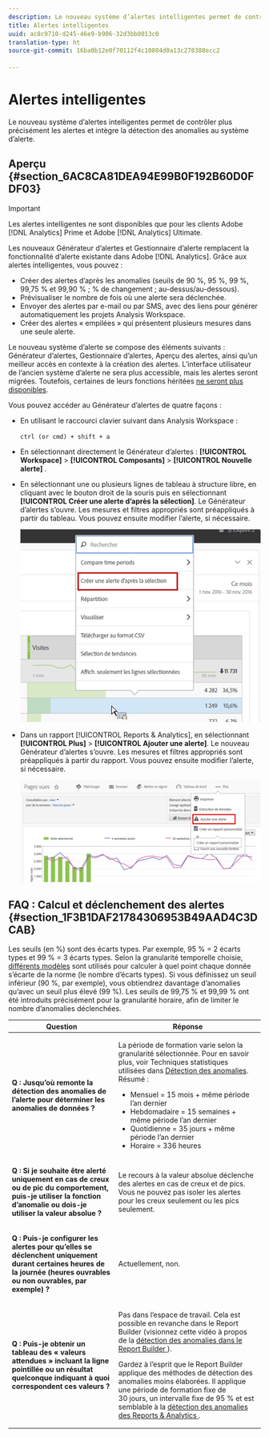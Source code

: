 ```yaml
---
description: Le nouveau système d’alertes intelligentes permet de contrôler plus précisément les alertes et intègre la détection des anomalies au système d’alerte.
title: Alertes intelligentes
uuid: ac8c9710-d245-46e9-b906-32d3bb0013c0
translation-type: ht
source-git-commit: 16ba0b12e0f70112f4c10804d0a13c278388ecc2

---
```



# Alertes intelligentes

Le nouveau système d’alertes intelligentes permet de contrôler plus précisément les alertes et intègre la détection des anomalies au système d’alerte.

## Aperçu {#section_6AC8CA81DEA94E99B0F192B60D0FDF03}

>[!IMPORTANT]
>
>Les alertes intelligentes ne sont disponibles que pour les clients Adobe [!DNL Analytics] Prime et Adobe [!DNL Analytics] Ultimate.

Les nouveaux Générateur d’alertes et Gestionnaire d’alerte remplacent la fonctionnalité d’alerte existante dans Adobe [!DNL Analytics]. Grâce aux alertes intelligentes, vous pouvez :

* Créer des alertes d’après les anomalies (seuils de 90 %, 95 %, 99 %, 99,75 % et 99,90 % ; % de changement ; au-dessus/au-dessous).
* Prévisualiser le nombre de fois où une alerte sera déclenchée.
* Envoyer des alertes par e-mail ou par SMS, avec des liens pour générer automatiquement les projets Analysis Workspace.
* Créer des alertes « empilées » qui présentent plusieurs mesures dans une seule alerte.

Le nouveau système d’alerte se compose des éléments suivants : Générateur d’alertes, Gestionnaire d’alertes, Aperçu des alertes, ainsi qu’un meilleur accès en contexte à la création des alertes. L’interface utilisateur de l’ancien système d’alerte ne sera plus accessible, mais les alertes seront migrées. Toutefois, certaines de leurs fonctions héritées [ne seront plus disponibles](https://marketing.adobe.com/resources/help/fr_FR/sc/user/deprecated_alerts.html).

Vous pouvez accéder au Générateur d’alertes de quatre façons :

* En utilisant le raccourci clavier suivant dans Analysis Workspace :

   `ctrl (or cmd) + shift + a`
* En sélectionnant directement le Générateur d’alertes : **[!UICONTROL Workspace]** > **[!UICONTROL Composants]** > **[!UICONTROL Nouvelle alerte]** .
* En sélectionnant une ou plusieurs lignes de tableau à structure libre, en cliquant avec le bouton droit de la souris puis en sélectionnant **[!UICONTROL Créer une alerte d’après la sélection]**. Le Générateur d’alertes s’ouvre. Les mesures et filtres appropriés sont préappliqués à partir du tableau. Vous pouvez ensuite modifier l’alerte, si nécessaire.

   ![](assets/create-alert-from-selection.png)

* Dans un rapport [!UICONTROL Reports &amp; Analytics], en sélectionnant **[!UICONTROL Plus]** > **[!UICONTROL Ajouter une alerte]**. Le nouveau Générateur d’alertes s’ouvre. Les mesures et filtres appropriés sont préappliqués à partir du rapport. Vous pouvez ensuite modifier l’alerte, si nécessaire.

   ![](assets/add-alert.png)

## FAQ : Calcul et déclenchement des alertes  {#section_1F3B1DAF21784306953B49AAD4C3DCAB}

Les seuils (en %) sont des écarts types. Par exemple, 95 % = 2 écarts types et 99 % = 3 écarts types. Selon la granularité temporelle choisie,  [différents modèles](/help/analyze/analysis-workspace/virtual-analyst/c-anomaly-detection/statistics-anomaly-detection.md) sont utilisés pour calculer à quel point chaque donnée s’écarte de la norme (le nombre d’écarts types). Si vous définissez un seuil inférieur (90 %, par exemple), vous obtiendrez davantage d’anomalies qu’avec un seuil plus élevé (99 %). Les seuils de 99,75 % et 99,99 % ont été introduits précisément pour la granularité horaire, afin de limiter le nombre d’anomalies déclenchées.

<table id="table_B3AA85E1DE3543DCA34966A52E3CE4AB"> 
 <thead> 
  <tr> 
   <th colname="col1" class="entry"> Question </th> 
   <th colname="col2" class="entry"> Réponse </th> 
  </tr> 
 </thead>
 <tbody> 
  <tr> 
   <td colname="col1"> <p><b>Q : Jusqu’où remonte la détection des anomalies de l’alerte pour déterminer les anomalies de données ?</b> </p> </td> 
   <td colname="col2"> <p>La période de formation varie selon la granularité sélectionnée. Pour en savoir plus, voir Techniques statistiques utilisées dans <a href="/help/analyze/analysis-workspace/virtual-analyst/c-anomaly-detection/statistics-anomaly-detection.md">Détection des anomalies</a>. Résumé : </p> 
    <ul id="ul_4F8C2A41F06C498DBF5E7AE5DE803773"> 
     <li id="li_E246091A3F1E484C8444AF4052FCA784">Mensuel = 15 mois + même période l’an dernier </li> 
     <li id="li_CC014FB38AE1492B9647E990C29BFB3C">Hebdomadaire = 15 semaines + même période l’an dernier </li> 
     <li id="li_2517EE2097534324BE9C1B54CD181A62">Quotidienne = 35 jours + même période l’an dernier </li> 
     <li id="li_710BC8B009354542AA4962A59A646099">Horaire = 336 heures </li> 
    </ul> </td> 
  </tr> 
  <tr> 
   <td colname="col1"> <p><b>Q : Si je souhaite être alerté uniquement en cas de creux ou de pic du comportement, puis-je utiliser la fonction d’anomalie ou dois-je utiliser la valeur absolue ?</b> </p> </td> 
   <td colname="col2"> <p>Le recours à la valeur absolue déclenche des alertes en cas de creux et de pics. Vous ne pouvez pas isoler les alertes pour les creux seulement ou les pics seulement. </p> </td> 
  </tr> 
  <tr> 
   <td colname="col1"> <p><b>Q : Puis-je configurer les alertes pour qu’elles se déclenchent uniquement durant certaines heures de la journée (heures ouvrables ou non ouvrables, par exemple) ?</b>  </p> </td> 
   <td colname="col2"> <p>Actuellement, non. </p> </td> 
  </tr> 
  <tr> 
   <td colname="col1"> <p><b>Q : Puis-je obtenir un tableau des « valeurs attendues » incluant la ligne pointillée ou un résultat quelconque indiquant à quoi correspondent ces valeurs ?</b> </p> </td> 
   <td colname="col2"> <p>Pas dans l’espace de travail. Cela est possible en revanche dans le Report Builder (visionnez cette vidéo à propos de la <a href="https://www.youtube.com/watch?v=-a-8W6GQZnU"  >détection des anomalies dans le Report Builder </a>). </p> <p>Gardez à l’esprit que le Report Builder applique des méthodes de détection des anomalies moins élaborées. Il applique une période de formation fixe de 30 jours, un intervalle fixe de 95 % et est semblable à la <a href="https://marketing.adobe.com/resources/help/fr_FR/reference/anomaly.html"  >détection des anomalies des <span class="uicontrol">Reports &amp; Analytics</span> </a>. </p> </td> 
  </tr> 
 </tbody> 
</table>

